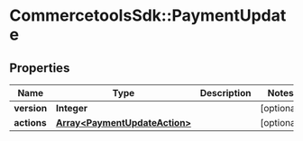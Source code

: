 # CommercetoolsSdk::PaymentUpdate

## Properties
Name | Type | Description | Notes
------------ | ------------- | ------------- | -------------
**version** | **Integer** |  | [optional] 
**actions** | [**Array&lt;PaymentUpdateAction&gt;**](PaymentUpdateAction.md) |  | [optional] 

